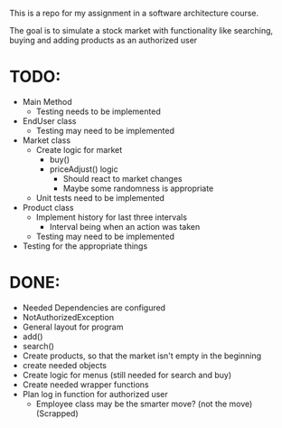 This is a repo for my assignment in a software architecture course.

The goal is to simulate a stock market with functionality like searching, buying and adding products
as an authorized user

# TODO:

- Main Method
  - Testing needs to be implemented
- EndUser class
  - Testing may need to be implemented
- Market class
  - Create logic for market 
    - buy()
    - priceAdjust() logic
      - Should react to market changes
      - Maybe some randomness is appropriate
  - Unit tests need to be implemented
- Product class
  - Implement history for last three intervals
    - Interval being when an action was taken
  - Testing may need to be implemented
- Testing for the appropriate things

# DONE:

- Needed Dependencies are configured
- NotAuthorizedException
- General layout for program
- add()
- search()
- Create products, so that the market isn't empty in the beginning
- create needed objects
- Create logic for menus (still needed for search and buy)
- Create needed wrapper functions
- Plan log in function for authorized user 
  -  Employee class may be the smarter move? (not the move) (Scrapped)
